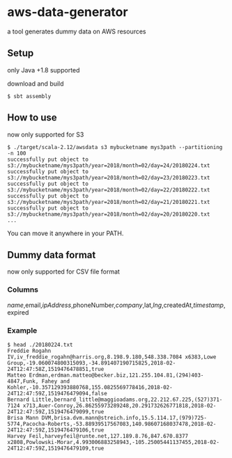 # aws-data-generator
a tool generates dummy data on AWS resources
## Setup
only Java +1.8 supported

download and build
```
$ sbt assembly
```
## How to use
now only supported for S3
```
$ ./target/scala-2.12/awsdata s3 mybucketname mys3path --partitioning -n 100
successfully put object to s3://mybucketname/mys3path/year=2018/month=02/day=24/20180224.txt
successfully put object to s3://mybucketname/mys3path/year=2018/month=02/day=23/20180223.txt
successfully put object to s3://mybucketname/mys3path/year=2018/month=02/day=22/20180222.txt
successfully put object to s3://mybucketname/mys3path/year=2018/month=02/day=21/20180221.txt
successfully put object to s3://mybucketname/mys3path/year=2018/month=02/day=20/20180220.txt
...
```
You can move it anywhere in your PATH.
## Dummy data format
now only supported for CSV file format
### Columns
$name,$email,$ipAddress,$phoneNumber,$company,$lat,$lng,$createdAt,$timestamp,$expired
### Example
```
$ head ./20180224.txt                                                                                                         
Freddie Rogahn IV,iv_freddie_rogahn@harris.org,8.198.9.180,548.338.7084 x6383,Lowe Group,-19.060074800315093,-34.891407190715825,2018-02-24T12:47:58Z,1519476478851,true
Matteo Erdman,erdman.matteo@becker.biz,121.255.104.81,(294)403-4847,Funk, Fahey and Kohler,-10.357129393880768,155.0825569778416,2018-02-24T12:47:59Z,1519476479094,false
Bernard Little,bernard_little@maggioadams.org,22.212.67.225,(527)371-7124 x713,Auer-Conroy,26.86255973289248,20.291732626771818,2018-02-24T12:47:59Z,1519476479099,true
Brisa Mann DVM,brisa.dvm.mann@streich.info,15.5.114.17,(979)725-5774,Pacocha-Roberts,-53.88939517567083,140.98607168037478,2018-02-24T12:47:59Z,1519476479106,true
Harvey Feil,harveyfeil@runte.net,127.189.8.76,847.670.8377 x2808,Powlowski-Morar,4.993006883258943,-105.25005441137455,2018-02-24T12:47:59Z,1519476479109,true
```

